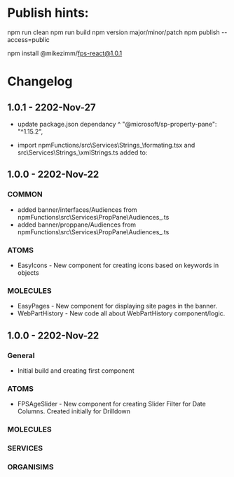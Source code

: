 # Publish hints:

npm run clean
npm run build
npm version major/minor/patch
npm publish --access=public

npm install @mikezimm/fps-react@1.0.1

# Changelog

## 1.0.1 - 2202-Nov-27
- update package.json dependancy ^ "@microsoft/sp-property-pane": "^1.15.2",

- import npmFunctions/src\Services\Strings_\formating.tsx and src\Services\Strings_\xmlStrings.ts
    added to:

## 1.0.0 - 2202-Nov-22

### COMMON

- added banner/interfaces/Audiences from npmFunctions\src\Services\PropPane\Audiences_.ts
- added banner/proppane/Audiences from npmFunctions\src\Services\PropPane\Audiences_.ts

### ATOMS

- EasyIcons - New component for creating icons based on keywords in objects

### MOLECULES

- EasyPages - New component for displaying site pages in the banner.
- WebPartHistory - New code all about WebPartHistory component/logic.


## 1.0.0 - 2202-Nov-22

### General

- Initial build and creating first component

### ATOMS

- FPSAgeSlider - New component for creating Slider Filter for Date Columns.  Created initially for Drilldown

### MOLECULES

### SERVICES

### ORGANISIMS